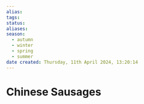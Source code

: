 ```yaml
---
alias: 
tags: 
status:
aliases: 
season:
  - autumn
  - winter
  - spring
  - summer
date created: Thursday, 11th April 2024, 13:20:14
---
```


# Chinese Sausages